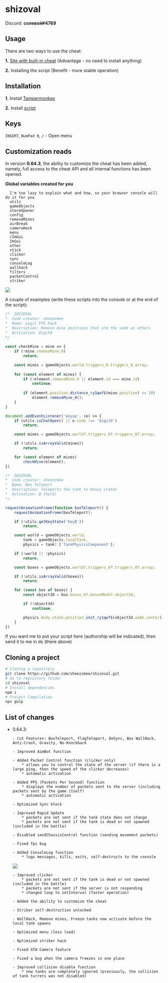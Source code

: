 # shizoval

Discord: **солевой#4769**

## Usage

There are two ways to use the cheat:

**1.** [Site with built-in cheat](https://shizoval-site.vercel.app/) (Advantage - no need to install anything)

**2.** Installing the script (Benefit - more stable operation)

## Installation

**1.** Install [Tampermonkey](https://www.tampermonkey.net/)

**2.** Install [script](https://github.com/sheezzmee/shizoval/raw/main/release/shizoval.user.js)

## Keys

`INSERT`, `NumPad 0`, `/` - Open menu

## Customization reads

  In version **0.64.3**, the ability to customize the cheat has been added, namely, full access to the cheat API and all internal functions has been opened.
  
  **Global variables created for you**
  
      I'm too lazy to explain what and how, so your browser console will do it for you
      utils
      gameObjects
      storeOpener
      config
      removeMines
      airBreak
      cameraHack
      menu
      cImGui
      ImGui
      other
      stick
      clicker
      sync
      consoleLog
      wallhack
      filters
      packetControl
      striker
      
  ![](https://github.com/sheezzmee/shizoval/blob/main/img/exampleScript.jpg?raw=true)
 
  A couple of examples (write these scripts into the console or at the end of the script): 
  
```js
/*  SHIZOVAL
*  Code creator: sheezzmee
*  Name: Legit FPS hack
*  Description: Remove mine positions that are the same as others
*  Activation: Digit0
*/
   
const checkMine = mine => {
    if (!mine.removeMine_0)
        return;

    const mines = gameObjects.world.triggers_0.triggers_0.array;
    
    for (const element of mines) {
        if (!element.removeMine_0 || element.id === mine.id)
            continue;
    
        if (element.position.distance_ry1qwf$(mine.position) <= 10)
            element.removeMine_0();
    }
}

document.addEventListener('keyup', (e) => {
    if (utils.isChatOpen() || e.code !== 'Digit0') 
        return;

    const mines = gameObjects.world?.triggers_0?.triggers_0?.array;

    if (!utils.isArrayValid(mines))
        return;

    for (const element of mines)
        checkMine(element);
})
```

```js
/*  SHIZOVAL
*  Code creator: sheezzmee
*  Name: Box Teleport
*  Description: Teleports the tank to bonus crates
*  Activation: B (hold)
*/

requestAnimationFrame(function boxTeleport() {
    requestAnimationFrame(boxTeleport);

    if (!utils.getKeyState('KeyB'))
        return;

    const world = gameObjects.world,
        tank = gameObjects.localTank,
        physics = tank?.['TankPhysicsComponent'];

    if (!world || !physics)
        return;

    const boxes = gameObjects.world?.triggers_0?.triggers_0?.array;

    if (!utils.isArrayValid(boxes))
        return;

    for (const box of boxes) {
        const object3d = box.bonus_0?.bonusMesh?.object3d;

        if (!object3d)
            continue;

        physics.body.state.position.init_ry1qwf$(object3d.aabb.center);
    }
})
```

If you want me to put your script here (authorship will be indicated), then send it to me in ds (there above) 

## Cloning a project

```bash
# Cloning a repository
git clone https://github.com/sheezzmee/shizoval.git
# Go to repository folder
cd shizoval
# Install dependencies
npm i
# Project Compilation
npx gulp
```

## List of changes

* 0.64.3:

      - Cut Features: BoxTeleport, FlagTeleport, DeSync, Box WallHack, Anti-Crash, Gravity, No-Knockback
      
      - Improved AimBot function
      
      - Added Packet Control function (clicker only)
          * allows you to control the state of the server (if there is a large ping, then the speed of the clicker decreases)
          * automatic activation
          
      - Added PPS (Packets Per Second) function
          * displays the number of packets sent to the server (including packets sent by the game itself)
          * automatic activation
      
      - Optimized Sync block
      
      - Improved Rapid Update
          * packets are not sent if the tank state does not change
          * packets are not sent if the tank is dead or not spawned (included in the battle)

      - Disabled sendChassisControl function (sending movement packets)

      - Fixed fps bug

      - Added ConsoleLog function
          * logs messages, kills, exits, self-destructs to the console
    ![](https://github.com/sheezzmee/shizoval/blob/main/img/consoleLog.jpg?raw=true)
       
      - Improved clicker
          * packets are not sent if the tank is dead or not spawned (included in the battle)
          * packets are not sent if the server is not responding
          * changed loop to setInterval (faster operation)
   
      - Added the ability to customize the cheat
        
      - Striker self-destruction unlocked

      - WallHack, Remove mines, Freeze tanks now activate before the local tank spawns

      - Optimized menu (less load)

      - Optimized striker hack

      - Fixed GTA Camera feature

      - Fixed a bug when the camera freezes in one place

      - Improved collision disable function
          * now tanks are completely ignored (previously, the collision of tank turrets was not disabled)
